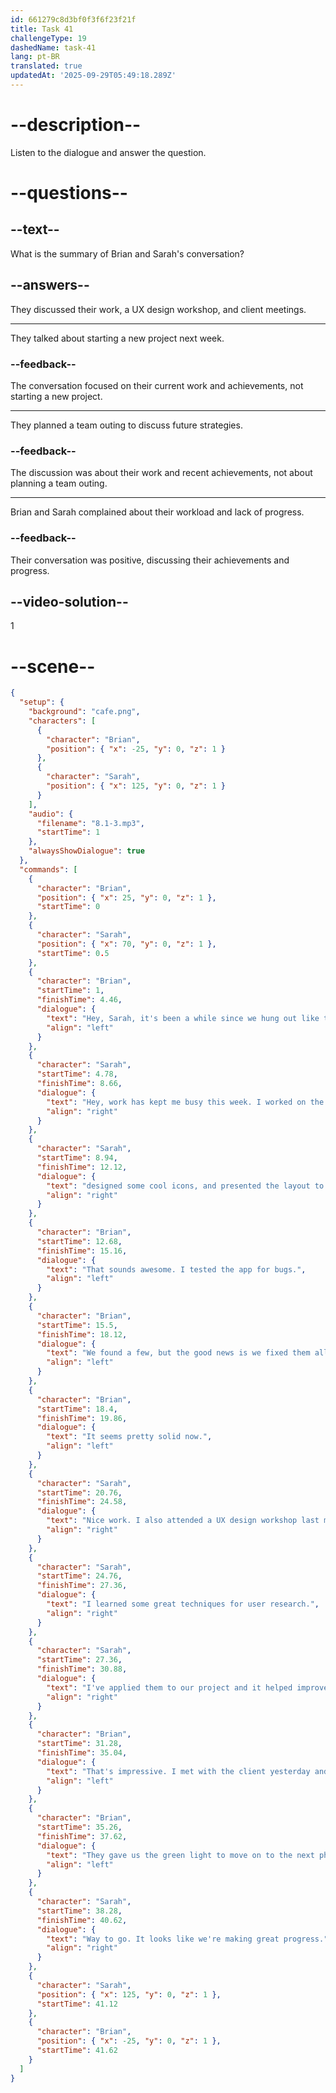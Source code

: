 ```yaml
---
id: 661279c8d3bf0f3f6f23f21f
title: Task 41
challengeType: 19
dashedName: task-41
lang: pt-BR
translated: true
updatedAt: '2025-09-29T05:49:18.289Z'
---
```


<!-- (Audio) The whole dialogue -->

# --description--

Listen to the dialogue and answer the question.

# --questions--

## --text--

What is the summary of Brian and Sarah's conversation?

## --answers--

They discussed their work, a UX design workshop, and client meetings.

---

They talked about starting a new project next week.

### --feedback--

The conversation focused on their current work and achievements, not starting a new project.

---

They planned a team outing to discuss future strategies.

### --feedback--

The discussion was about their work and recent achievements, not about planning a team outing.

---

Brian and Sarah complained about their workload and lack of progress.

### --feedback--

Their conversation was positive, discussing their achievements and progress.

## --video-solution--

1

# --scene--

```json
{
  "setup": {
    "background": "cafe.png",
    "characters": [
      {
        "character": "Brian",
        "position": { "x": -25, "y": 0, "z": 1 }
      },
      {
        "character": "Sarah",
        "position": { "x": 125, "y": 0, "z": 1 }
      }
    ],
    "audio": {
      "filename": "8.1-3.mp3",
      "startTime": 1
    },
    "alwaysShowDialogue": true
  },
  "commands": [
    {
      "character": "Brian",
      "position": { "x": 25, "y": 0, "z": 1 },
      "startTime": 0
    },
    {
      "character": "Sarah",
      "position": { "x": 70, "y": 0, "z": 1 },
      "startTime": 0.5
    },
    {
      "character": "Brian",
      "startTime": 1,
      "finishTime": 4.46,
      "dialogue": {
        "text": "Hey, Sarah, it's been a while since we hung out like this.",
        "align": "left"
      }
    },
    {
      "character": "Sarah",
      "startTime": 4.78,
      "finishTime": 8.66,
      "dialogue": {
        "text": "Hey, work has kept me busy this week. I worked on the new app interface,",
        "align": "right"
      }
    },
    {
      "character": "Sarah",
      "startTime": 8.94,
      "finishTime": 12.12,
      "dialogue": {
        "text": "designed some cool icons, and presented the layout to the team yesterday.",
        "align": "right"
      }
    },
    {
      "character": "Brian",
      "startTime": 12.68,
      "finishTime": 15.16,
      "dialogue": {
        "text": "That sounds awesome. I tested the app for bugs.",
        "align": "left"
      }
    },
    {
      "character": "Brian",
      "startTime": 15.5,
      "finishTime": 18.12,
      "dialogue": {
        "text": "We found a few, but the good news is we fixed them all.",
        "align": "left"
      }
    },
    {
      "character": "Brian",
      "startTime": 18.4,
      "finishTime": 19.86,
      "dialogue": {
        "text": "It seems pretty solid now.",
        "align": "left"
      }
    },
    {
      "character": "Sarah",
      "startTime": 20.76,
      "finishTime": 24.58,
      "dialogue": {
        "text": "Nice work. I also attended a UX design workshop last month.",
        "align": "right"
      }
    },
    {
      "character": "Sarah",
      "startTime": 24.76,
      "finishTime": 27.36,
      "dialogue": {
        "text": "I learned some great techniques for user research.",
        "align": "right"
      }
    },
    {
      "character": "Sarah",
      "startTime": 27.36,
      "finishTime": 30.88,
      "dialogue": {
        "text": "I've applied them to our project and it helped improve the user experience.",
        "align": "right"
      }
    },
    {
      "character": "Brian",
      "startTime": 31.28,
      "finishTime": 35.04,
      "dialogue": {
        "text": "That's impressive. I met with the client yesterday and they loved our progress.",
        "align": "left"
      }
    },
    {
      "character": "Brian",
      "startTime": 35.26,
      "finishTime": 37.62,
      "dialogue": {
        "text": "They gave us the green light to move on to the next phase.",
        "align": "left"
      }
    },
    {
      "character": "Sarah",
      "startTime": 38.28,
      "finishTime": 40.62,
      "dialogue": {
        "text": "Way to go. It looks like we're making great progress.",
        "align": "right"
      }
    },
    {
      "character": "Sarah",
      "position": { "x": 125, "y": 0, "z": 1 },
      "startTime": 41.12
    },
    {
      "character": "Brian",
      "position": { "x": -25, "y": 0, "z": 1 },
      "startTime": 41.62
    }
  ]
}
```
